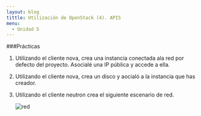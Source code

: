 ```yaml
---
layout: blog
tittle: Utilización de OpenStack (4). APIS
menu:
  - Unidad 5
---
```

###Prácticas

1. Utilizando el cliente nova, crea una instancia conectada ala red por defecto del proyecto. Asocialé una IP pública y accede a ella.

2. Utilizando el cliente nova, crea un disco y aocialó a la instancia que has creador.

3. Utilizando el cliente neutron crea el siguiente escenario de red.

	![red](http://iesgn.github.io/cloud2/curso/u4/img/red4.png)
